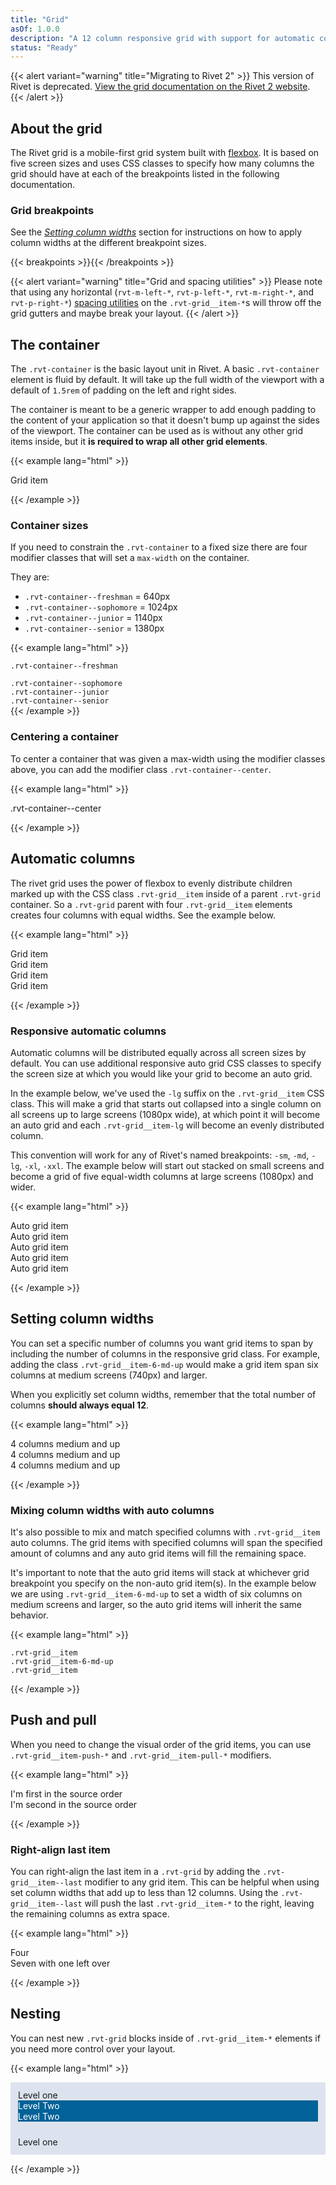 ```yaml
---
title: "Grid"
asOf: 1.0.0
description: "A 12 column responsive grid with support for automatic columns that makes it easy to lay out your application."
status: "Ready"
---
```

{{< alert variant="warning" title="Migrating to Rivet 2" >}}
This version of Rivet is deprecated. [View the grid documentation on the Rivet 2 website](https://v2.rivet.iu.edu/docs/components/grid/).
{{< /alert >}}

## About the grid
The Rivet grid is a mobile-first grid system built with [flexbox](https://www.w3.org/TR/css-flexbox-1/). It is based on five screen sizes and uses CSS classes to specify how many columns the grid should have at each of the breakpoints listed in the following documentation. 

### Grid breakpoints
See the [_Setting column widths_](#setting-column-widths) section for instructions on how to apply column widths at the different breakpoint sizes.

{{< breakpoints >}}{{< /breakpoints >}}

{{< alert variant="warning" title="Grid and spacing utilities" >}}
Please note that using any horizontal (`rvt-m-left-*`, `rvt-p-left-*`, `rvt-m-right-*`, and `rvt-p-right-*`) [spacing utilities](../spacing) on the `.rvt-grid__item-*`s will throw off the grid gutters and maybe break your layout.
{{< /alert >}}

## The container
The `.rvt-container` is the basic layout unit in Rivet. A basic `.rvt-container` element is fluid by default. It will take up the full width of the viewport with a default of `1.5rem` of padding on the left and right sides.

The container is meant to be a generic wrapper to add enough padding to the content of your application so that it doesn't bump up against the sides of the viewport. The container can be used as is without any other grid items inside, but it **is required to wrap all other grid elements**.

{{< example lang="html" >}}<div class="rvt-container">
    <div class="rvt-grid">
        <div class="rvt-grid__item">
            <span>Grid item</span>
        </div>
    </div>
</div>
{{< /example >}}

### Container sizes
If you need to constrain the `.rvt-container` to a fixed size there are four modifier classes that will set a `max-width` on the container.

They are:

- `.rvt-container--freshman` = 640px
- `.rvt-container--sophomore` = 1024px
- `.rvt-container--junior` = 1140px
- `.rvt-container--senior` = 1380px

{{< example lang="html" >}}<div class="rvt-container rvt-container--freshman">
    <div class="rvt-grid">
        <div class="rvt-grid__item"><span><code>.rvt-container--freshman</code></span></div>
    </div>
</div>
<div class="rvt-container rvt-container--sophomore">
    <div class="rvt-grid">
        <div class="rvt-grid__item"><span><code>.rvt-container--sophomore</code></span></div>
    </div>
</div>
<div class="rvt-container rvt-container--junior">
    <div class="rvt-grid">
        <div class="rvt-grid__item"><span><code>.rvt-container--junior</code></span></div>
    </div>
</div>
<div class="rvt-container rvt-container--senior">
    <div class="rvt-grid">
        <div class="rvt-grid__item"><span><code>.rvt-container--senior</code></span></div>
    </div>
</div>
{{< /example >}}

### Centering a container
To center a container that was given a max-width using the modifier classes above, you can add the modifier class `.rvt-container--center`.

{{< example lang="html" >}}<div class="rvt-container rvt-container--freshman rvt-container--center">
    <div class="rvt-grid">
        <div class="rvt-grid__item">
            <span>.rvt-container--center</span>
        </div>
    </div>
</div>
{{< /example >}}

## Automatic columns
The rivet grid uses the power of flexbox to evenly distribute children marked up with the CSS class `.rvt-grid__item` inside of a parent `.rvt-grid`  container. So a `.rvt-grid` parent with four `.rvt-grid__item` elements creates four columns with equal widths. See the example below.

{{< example lang="html" >}}<div class="rvt-container">
    <div class="rvt-grid">
        <div class="rvt-grid__item">
            <span>Grid item</span>
        </div>
        <div class="rvt-grid__item">
            <span>Grid item</span>
        </div>
        <div class="rvt-grid__item">
            <span>Grid item</span>
        </div>
        <div class="rvt-grid__item">
            <span>Grid item</span>
        </div>
    </div>
</div>
{{< /example >}}

### Responsive automatic columns
Automatic columns will be distributed equally across all screen sizes by default. You can use additional responsive auto grid CSS classes to specify the screen size at which you would like your grid to become an auto grid.

In the example below, we've used the `-lg` suffix on the `.rvt-grid__item` CSS class. This will make a grid that starts out collapsed into a single column on all screens up to large screens (1080px wide), at which point it will become an auto grid and each `.rvt-grid__item-lg` will become an evenly distributed column.

This convention will work for any of Rivet's named breakpoints: `-sm`, `-md`, `-lg`, `-xl`, `-xxl`. The example below will start out stacked on small screens and become a grid of five equal-width columns at large screens (1080px) and wider.

{{< example lang="html" >}}<div class="rvt-container">
    <div class="rvt-grid">
        <div class="rvt-grid__item-lg">
            <span>Auto grid item</span>
        </div>
        <div class="rvt-grid__item-lg">
            <span>Auto grid item</span>
        </div>
        <div class="rvt-grid__item-lg">
            <span>Auto grid item</span>
        </div>
        <div class="rvt-grid__item-lg">
            <span>Auto grid item</span>
        </div>
        <div class="rvt-grid__item-lg">
            <span>Auto grid item</span>
        </div>
    </div>
</div>
{{< /example >}}

## Setting column widths

You can set a specific number of columns you want grid items to span by including the number of columns in the responsive grid class. For example, adding the class `.rvt-grid__item-6-md-up` would make a grid item span six columns at medium screens (740px) and larger.

When you explicitly set column widths, remember that the total number of columns **should always equal 12**.

{{< example lang="html" >}}<div class="rvt-container rvt-container--junior rvt-container--center">
    <div class="rvt-grid">
        <div class="rvt-grid__item-4-md-up">
            <span>4 columns medium and up</span>
        </div>
        <div class="rvt-grid__item-4-md-up">
            <span>4 columns medium and up</span>
        </div>
        <div class="rvt-grid__item-4-md-up">
            <span>4 columns medium and up</span>
        </div>
    </div>
</div>
{{< /example >}}

### Mixing column widths with auto columns
It's also possible to mix and match specified columns with `.rvt-grid__item` auto columns. The grid items with specified columns will span the specified amount of columns and any auto grid items will fill the remaining space.

It's important to note that the auto grid items will stack at whichever grid breakpoint you specify on the non-auto grid item(s). In the example below we are using `.rvt-grid__item-6-md-up` to set a width of six columns on medium screens and larger, so the auto grid items will inherit the same behavior.

{{< example lang="html" >}}<div class="rvt-container">
    <div class="rvt-grid">
        <div class="rvt-grid__item">
            <span><code>.rvt-grid__item</code></span>
        </div>
        <div class="rvt-grid__item-6-md-up">
            <span><code>.rvt-grid__item-6-md-up</code></span>
        </div>
        <div class="rvt-grid__item">
            <span><code>.rvt-grid__item</code></span>
        </div>
    </div>
</div>
{{< /example >}}

## Push and pull
When you need to change the visual order of the grid items, you can use `.rvt-grid__item-push-*` and `.rvt-grid__item-pull-*` modifiers.

{{< example lang="html" >}}<div class="rvt-container">
    <div class="rvt-grid">
        <div class="rvt-grid__item-4-md-up rvt-grid__item-push-8-md">
            <span>I'm first in the source order</span>
        </div>
        <div class="rvt-grid__item-8-md-up rvt-grid__item-pull-4-md">
            <span>I'm second in the source order</span>
        </div>
    </div>
</div>
{{< /example >}}

### Right-align last item
You can right-align the last item in a `.rvt-grid` by adding the `.rvt-grid__item--last` modifier to any grid item. This can be helpful when using set column widths that add up to less than 12 columns. Using the `.rvt-grid__item--last` will push the last `.rvt-grid__item-*` to the right, leaving the remaining columns as extra space.

{{< example lang="html" >}}<div class="rvt-container">
    <div class="rvt-grid">
        <div class="rvt-grid__item-4-sm-up">
            <span>Four</span>
        </div>
        <div class="rvt-grid__item-7-sm-up rvt-grid__item--last">
            <span>Seven with one left over</span>
        </div>
    </div>
</div>
{{< /example >}}

## Nesting
You can nest new `.rvt-grid` blocks inside of `.rvt-grid__item-*` elements if you need more control over your layout.

{{< example lang="html" >}}<div class="rvt-container">
    <div class="rvt-grid">
        <div class="rvt-grid__item-7-md-up rvt-grid__item-9-lg-up">
            <div style="background-color: #dce3ee; padding: .75rem;">
                Level one
                <div class="rvt-grid">
                    <div class="rvt-grid__item-7-md-up rvt-grid__item-9-lg-up">
                        <div style="background-color: #006298; color: #fff;">
                            Level Two
                        </div>
                    </div>
                    <div class="rvt-grid__item-5-md-up rvt-grid__item-3-lg-up">
                        <div style="background-color: #006298; color: #fff;">Level Two</div>
                    </div>
                </div>
            </div>
        </div>
        <div class="rvt-grid__item-5-md-up rvt-grid__item-3-lg-up">
            <div style="background-color: #dce3ee; padding: .75rem;">
                Level one
            </div>
        </div>
    </div>
</div>
{{< /example >}}
